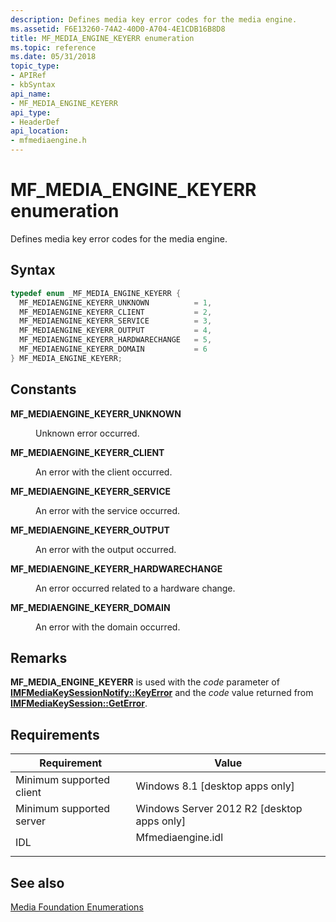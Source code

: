 ```yaml
---
description: Defines media key error codes for the media engine.
ms.assetid: F6E13260-74A2-40D0-A704-4E1CDB16B8D8
title: MF_MEDIA_ENGINE_KEYERR enumeration
ms.topic: reference
ms.date: 05/31/2018
topic_type: 
- APIRef
- kbSyntax
api_name: 
- MF_MEDIA_ENGINE_KEYERR
api_type: 
- HeaderDef
api_location: 
- mfmediaengine.h
---
```


# MF\_MEDIA\_ENGINE\_KEYERR enumeration

Defines media key error codes for the media engine.

## Syntax


```C++
typedef enum _MF_MEDIA_ENGINE_KEYERR { 
  MF_MEDIAENGINE_KEYERR_UNKNOWN          = 1,
  MF_MEDIAENGINE_KEYERR_CLIENT           = 2,
  MF_MEDIAENGINE_KEYERR_SERVICE          = 3,
  MF_MEDIAENGINE_KEYERR_OUTPUT           = 4,
  MF_MEDIAENGINE_KEYERR_HARDWARECHANGE   = 5,
  MF_MEDIAENGINE_KEYERR_DOMAIN           = 6
} MF_MEDIA_ENGINE_KEYERR;
```



## Constants

<dl> <dt>

<span id="MF_MEDIAENGINE_KEYERR_UNKNOWN"></span><span id="mf_mediaengine_keyerr_unknown"></span>**MF\_MEDIAENGINE\_KEYERR\_UNKNOWN**
</dt> <dd>

Unknown error occurred.

</dd> <dt>

<span id="MF_MEDIAENGINE_KEYERR_CLIENT"></span><span id="mf_mediaengine_keyerr_client"></span>**MF\_MEDIAENGINE\_KEYERR\_CLIENT**
</dt> <dd>

An error with the client occurred.

</dd> <dt>

<span id="MF_MEDIAENGINE_KEYERR_SERVICE"></span><span id="mf_mediaengine_keyerr_service"></span>**MF\_MEDIAENGINE\_KEYERR\_SERVICE**
</dt> <dd>

An error with the service occurred.

</dd> <dt>

<span id="MF_MEDIAENGINE_KEYERR_OUTPUT"></span><span id="mf_mediaengine_keyerr_output"></span>**MF\_MEDIAENGINE\_KEYERR\_OUTPUT**
</dt> <dd>

An error with the output occurred.

</dd> <dt>

<span id="MF_MEDIAENGINE_KEYERR_HARDWARECHANGE_"></span><span id="mf_mediaengine_keyerr_hardwarechange_"></span>**MF\_MEDIAENGINE\_KEYERR\_HARDWARECHANGE** 
</dt> <dd>

An error occurred related to a hardware change.

</dd> <dt>

<span id="MF_MEDIAENGINE_KEYERR_DOMAIN"></span><span id="mf_mediaengine_keyerr_domain"></span>**MF\_MEDIAENGINE\_KEYERR\_DOMAIN**
</dt> <dd>

An error with the domain occurred.

</dd> </dl>

## Remarks

**MF\_MEDIA\_ENGINE\_KEYERR** is used with the *code* parameter of [**IMFMediaKeySessionNotify::KeyError**](/windows/desktop/api/mfmediaengine/nf-mfmediaengine-imfmediakeysessionnotify-keyerror) and the *code* value returned from [**IMFMediaKeySession::GetError**](imfmediakeysession-geterror.md).

## Requirements



| Requirement | Value |
|-------------------------------------|----------------------------------------------------------------------------------------------|
| Minimum supported client<br/> | Windows 8.1 \[desktop apps only\]<br/>                                                 |
| Minimum supported server<br/> | Windows Server 2012 R2 \[desktop apps only\]<br/>                                      |
| IDL<br/>                      | <dl> <dt>Mfmediaengine.idl</dt> </dl> |



## See also

<dl> <dt>

[Media Foundation Enumerations](media-foundation-enumerations.md)
</dt> </dl>

 

 




